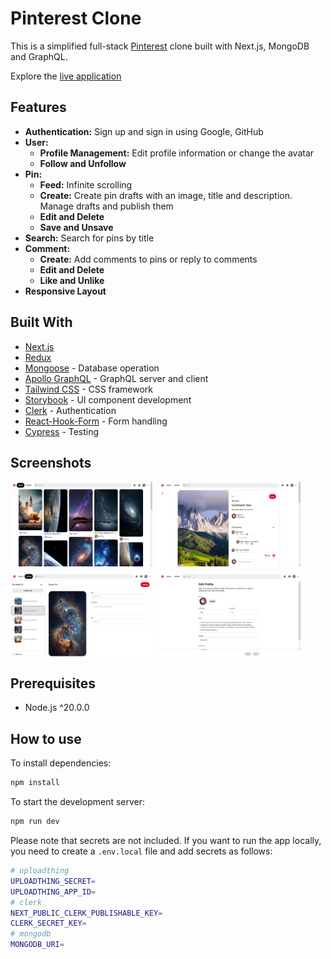 # Pinterest Clone

This is a simplified full-stack [Pinterest](https://www.pinterest.com/) clone built with Next.js, MongoDB and GraphQL.

Explore the [live application](https://pinterest-eosin-six.vercel.app/)

## Features

- **Authentication:** Sign up and sign in using Google, GitHub
- **User:**
  - **Profile Management:** Edit profile information or change the avatar
  - **Follow and Unfollow**
- **Pin:**
  - **Feed:** Infinite scrolling
  - **Create:** Create pin drafts with an image, title and description. Manage drafts and publish them
  - **Edit and Delete**
  - **Save and Unsave**
- **Search:** Search for pins by title
- **Comment:**
  - **Create:** Add comments to pins or reply to comments
  - **Edit and Delete**
  - **Like and Unlike**
- **Responsive Layout**

## Built With

- [Next.js](https://nextjs.org/)
- [Redux](https://redux.js.org/)
- [Mongoose](https://www.mongodb.com/) - Database operation
- [Apollo GraphQL](https://www.apollographql.com/) - GraphQL server and client
- [Tailwind CSS](https://tailwindcss.com/) - CSS framework
- [Storybook](https://storybook.js.org/) - UI component development
- [Clerk](https://clerk.dev/) - Authentication
- [React-Hook-Form](https://react-hook-form.com/) - Form handling
- [Cypress](https://www.cypress.io/) - Testing

## Screenshots

<div style="display: flex; flex-wrap: wrap; gap: 10px">
  <img src="./screenshots/home.png" width=45%>
  <img src="./screenshots/pin.png" width=45%>
  <img src="./screenshots/create.png" width=45%>
  <img src="./screenshots/profile.png" width=45%>
</div>

## Prerequisites

- Node.js ^20.0.0

## How to use

To install dependencies:

```sh
npm install
```

To start the development server:

```sh
npm run dev
```

Please note that secrets are not included. If you want to run the app locally, you need to create a `.env.local` file and add secrets as follows:

```sh
# uploadthing
UPLOADTHING_SECRET=
UPLOADTHING_APP_ID=
# clerk
NEXT_PUBLIC_CLERK_PUBLISHABLE_KEY=
CLERK_SECRET_KEY=
# mongodb
MONGODB_URI=
```
